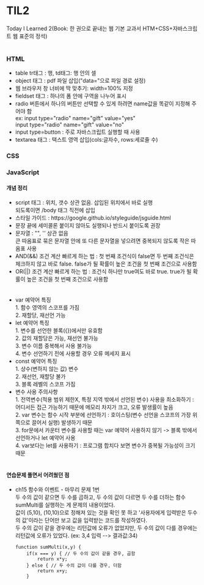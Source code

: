 # TIL2
Today I Learned 2(Book: 한 권으로 끝내는 웹 기본 교과서 HTM+CSS+자바스크립트 웹 표준의 정석)<br><br>
<h3>HTML</h3>
<ul>
<li>table tr태그 : 행,  td태그: 행 안의 셀</li>
<li>object 태그 : pdf 파일 삽입("data="으로 파일 경로 설정)</li>
  <li>웹 브라우저 창 너비에 딱 맞추기: width=100% 지정</li>
  <li>fieldset 태그 : 하나의 폼 안에 구역을 나누어 표시</li>
  <li>radio 버튼에서 하나의 버튼만 선택할 수 있게 하려면 name값을 똑같이 지정해 주어야 함</li>
      ex: input type="radio" name="gift" value="yes"<br>
          input type="radio" name="gift" value="no"
  <li>input type=button : 주로 자바스크립트 실행할 때 사용</li>
  <li>textarea 태그 : 택스트 영역 삽입(cols:글자수, rows:세로줄 수)</li>
  </ul>
  <h3>CSS</h3>
  <h3>JavaScript</h3>
  <h4>개념 정리</h4>
  <ul>
  <li>script 태그 : 위치, 갯수 상관 없음. 삽입된 위치에서 바로 실행<br>
  되도록이면 /body 태그 직전에 삽입</li>
  <li>스타일 가이드 : https://google.github.io/styleguide/jsguide.html</li>
  <li>문장 끝에 세미콜론 붙이지 않아도 실행되나 반드시 붙이도록 권장</li>
  <li>문자열 : "", '' 상관 없음<br>
  큰 따옴표로 묶은 문자열 안에 또 다른 문자열을 넣으려면 중복되지 않도록 작은 따옴표 사용</li>
  <li> AND(&&) 조건 계산 빠르게 하는 법 : 첫 번째 조건식이 false면 두 번째 조건식은 체크하지 않고 바로 false. false가 될 확률이 높은 조건을 첫 번째 조건으로 사용함</li>
  <li> OR(||) 조건 계산 빠르게 하는 법 : 조건식 하나만 true여도 바로 true. true가 될 확률이 높은 조건을 첫 번째 조건으로 사용함</li><br><br>
    <li>var 예약어 특징<br>
    1. 함수 영역의 스코프를 가짐<br>
    2. 재할당, 재선언 가능</li>
  <li> let 예약어 특징 <br>
  1. 변수를 선언한 블록({})에서만 유효함 <br>
  2. 값의 재할당은 가능, 재선언 불가능 <br>
  3. 변수 이름 중복해서 사용 불가능 <br>
    4. 변수 선언하기 전에 사용할 경우 오류 메세지 표시 </li>
    <li> const 예약어 특징 <br>
    1. 상수(변하지 않는 값) 변수<br>
    2. 재선언, 재할당 불가<br>
    3. 블록 레벨의 스코프 가짐</li>
    <li> 변수 사용 주의사항<br>
    1. 전역변수(적용 범위 제한X, 특정 지역 밖에서 선언된 변수) 사용을 최소화하기 : 어디서든 접근 가능하기 때문에 메모리 차지가 크고, 오류 발생률이 높음<br>
    2. var 변수는 함수 시작 부분에 선언하기 : 호이스팅(변수 선언을 스코프의 가장 위쪽으로 끌어서 실행) 발생하기 때문<br>
    3. for문에서 카운터 변수를 사용할 때는 var 예약어 사용하지 않기 -> 블록 밖에서 선언하거나 let 예약어 사용<br>
    4. var보다는 let를 사용하기 : 프로그램 합치다 보면 변수가 중복될 가능성이 크기 때문</li> <br>
  </ul>
  
  <h4>연습문제 풀면서 어려웠던 점</h4>
  <ul>
  <li>ch15 함수와 이벤트 - 마무리 문제 1번<br>
  두 수의 값이 같으면 두 수를 곱하고, 두 수의 값이 다르면 두 수를 더하는 함수 sumMulti를 실행하는 게 문제의 내용이었다. <br>
  값이 (5,10), (10,10)으로 정해져 있는 것을 확인 못 하고 '사용자에게 입력받은 두수의 값'이라는 단어만 보고 값을 입력받는 코드를 작성하였다. <br>
  두 수의 값이 같을 경우에는 리턴값에 오류가 없었지만, 두 수의 값이 다를 경우에는 리턴값에 오류가 있었다. (ex: 3,4 입력 --> 결과값:34) <br>
  
  	function sumMulti(x,y) {
		if(x === y) { // 두 수의 값이 같을 경우, 곱함 
			return x*y;
		} else { // 두 수의 값이 다를 경우, 더함
			return x+y;
		}
  </li>
  
